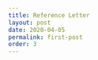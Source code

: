 ```yaml
---
title: Reference Letter
layout: post
date: 2020-04-05
permalink: first-post
order: 3
---
```

<p><span class="image left"><img src="{{ 'assets/images/Sang Yun Reference 2020.jpg' | relative_url }}" alt="" /></span></p>